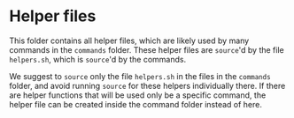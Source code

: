 # Helper files

This folder contains all helper files, which are likely used by many commands in the `commands`
folder. These helper files are `source`'d by the file `helpers.sh`, which is `source`'d by the
commands.

We suggest to `source` only the file `helpers.sh` in the files in the `commands` folder, and avoid
running `source` for these helpers individually there. If there are helper functions that will be
used only be a specific command, the helper file can be created inside the command folder instead of
here.
